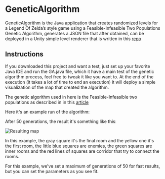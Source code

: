# GeneticAlgorithm
GeneticAlgorithm is the Java application that creates randomized levels for a Legend Of Zelda’s style game using a Feasible-Infeasible Two Populations Genetic Algorithm, generates a JSON file that after obtained, can be deployed in a Unity simple level renderer that is written in this [repo](https://github.com/GeneticZeldaLevels/GeneticLevels)

## Instructions
If you downloaded this project and want a test, just set up your favorite Java IDE and run the GA.java file, which it have a main test of the genetic algorithm process, feel free to tweak it like you want to. At the end of the execution (it takes a lot of time to end an execution) it will deploy a simple visualization of the map that created the algorithm.

The genetic algorithm used in here is the Feasible-Infeasible two populations as described in in this [article](https://www.researchgate.net/publication/222668244_Introducing_a_Feasible-Infeasible_Two-Population_FI-2Pop_Genetic_Algorithm_for_Constrained_Optimization_Distance_Tracing_and_No_Free_Lunch)

Here it's an example run of the algorithm:

After 50 generations, the result it's something like this:

![Resulting map]()

In this example, the gray square it's the final room and the yellow one it's the first room, the little blue squares are enemies, the green squares are inner rooms and the red lines of squares are corridor that try to connect the rooms.

For this example, we've set a maximum of generations of 50 for fast results, but you can set the parameters as you see fit. 
